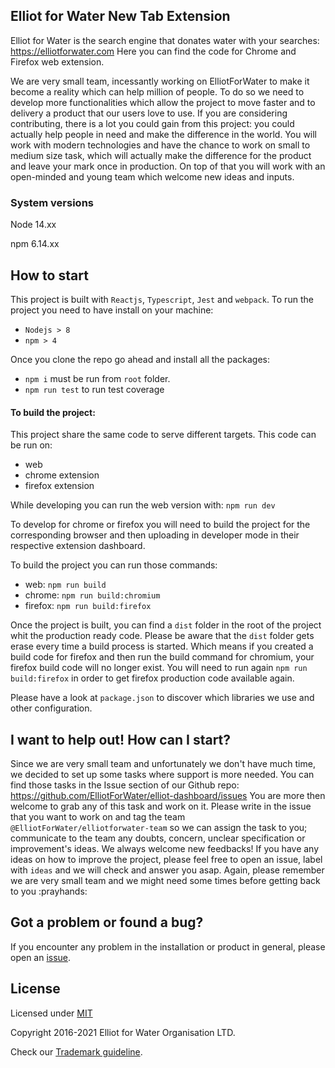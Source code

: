 ## Elliot for Water New Tab Extension

Elliot for Water is the search engine that donates water with your searches: https://elliotforwater.com
Here you can find the code for Chrome and Firefox web extension.

We are very small team, incessantly working on ElliotForWater to make it become a reality which can help million of people. To do so we need to develop more functionalities which allow the project to move faster and to delivery a product that our users love to use. If you are considering contributing, there is a lot you could gain from this project: you could actually help people in need and make the difference in the world. You will work with modern technologies and have the chance to work on small to medium size task, which will actually make the difference for the product and leave your mark once in production. On top of that you will work with an open-minded and young team which welcome new ideas and inputs.

### System versions

Node 14.xx

npm 6.14.xx

## How to start

This project is built with `Reactjs`, `Typescript`, `Jest` and `webpack`.
To run the project you need to have install on your machine:

- `Nodejs > 8`
- `npm > 4`

Once you clone the repo go ahead and install all the packages:

- `npm i` must be run from `root` folder.
- `npm run test` to run test coverage

#### To build the project:

This project share the same code to serve different targets. This code can be run on:

- web
- chrome extension
- firefox extension

While developing you can run the web version with:
`npm run dev`

To develop for chrome or firefox you will need to build the project for the corresponding browser and then uploading in developer mode in their respective extension dashboard.

To build the project you can run those commands:

- web: `npm run build`
- chrome: `npm run build:chromium`
- firefox: `npm run build:firefox`

Once the project is built, you can find a `dist` folder in the root of the project whit the production ready code.
Please be aware that the `dist` folder gets erase every time a build process is started.
Which means if you created a build code for firefox and then run the build command for chromium, your firefox build code will no longer exist.
You will need to run again `npm run build:firefox` in order to get firefox production code available again.

Please have a look at `package.json` to discover which libraries we use and other configuration.

## I want to help out! How can I start?

Since we are very small team and unfortunately we don't have much time, we decided to set up some tasks where support is more needed.
You can find those tasks in the Issue section of our Github repo: https://github.com/ElliotForWater/elliot-dashboard/issues
You are more then welcome to grab any of this task and work on it.
Please write in the issue that you want to work on and tag the team `@ElliotForWater/elliotforwater-team` so we can assign the task to you; communicate to the team any doubts, concern, unclear specification or improvement's ideas.
We always welcome new feedbacks! If you have any ideas on how to improve the project, please feel free to open an issue, label with `ideas` and we will check and answer you asap.
Again, please remember we are very small team and we might need some times before getting back to you :prayhands:

## Got a problem or found a bug?

If you encounter any problem in the installation or product in general, please open an [issue](https://github.com/ElliotForWater/elliot-dashboard/issues).

## License

Licensed under [MIT](https://github.com/ElliotForWater/elliot-dashboard/blob/develop/LICENSE.md)

Copyright 2016-2021 Elliot for Water Organisation LTD.

Check our [Trademark guideline](https://github.com/ElliotForWater/efw-webapp/wiki/ElliotForWater-Trademark).
